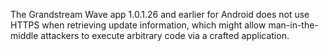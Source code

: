 The Grandstream Wave app 1.0.1.26 and earlier for Android does not use HTTPS when retrieving update information, which might allow man-in-the-middle attackers to execute arbitrary code via a crafted application.